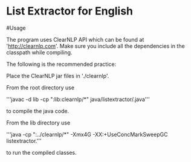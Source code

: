 List Extractor for English
==========================

#Usage

The program uses ClearNLP API which can be found at 'http://clearnlp.com'. Make sure you include all the dependencies in the classpath while compiling. 

The following is the recommended practice:

Place the ClearNLP jar files in './clearnlp'.

From the root directory use

'''javac -d lib -cp ":lib:clearnlp/*" java/listextractor/<file-name>.java''' 

to compile the java code.

From the lib directory use

'''java -cp ":../clearnlp/*" -Xmx4G -XX:+UseConcMarkSweepGC listextractor.<class-name>'''

to run the compiled classes.